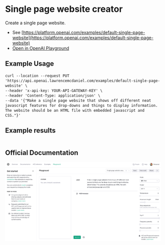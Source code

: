 # Single page website creator

Create a single page website.

- See [https://platform.openai.com/examples/default-single-page-website](https://platform.openai.com/examples/default-single-page-website)
- [Open in OpenAI Playground](https://platform.openai.com/playground/p/default-single-page-website)

## Example Usage

```console
curl --location --request PUT 'https://api.openai.lawrencemcdaniel.com/examples/default-single-page-website' \
--header 'x-api-key: YOUR-API-GATEWAY-KEY' \
--header 'Content-Type: application/json' \
--data '{"Make a single page website that shows off different neat javascript features for drop-downs and things to display information. The website should be an HTML file with embedded javascript and CSS."}'
```

## Example results

```json

```

## Official Documentation

![OpenAI Playground](https://raw.githubusercontent.com/FullStackWithLawrence/aws-openai/main/doc/examples/example-20-single-page-website.png "OpenAI Playground")
